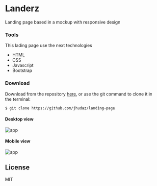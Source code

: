 # Landerz

Landing page based in a mockup with responsive design

### Tools

 This lading page use the next technologies
* HTML
* CSS
* Javascript 
* Bootstrap 

###  Download
Download from the repository [here](https://github.com/jhudaz/landing-page), or use the git command to clone it in the terminal:
```sh
$ git clone https://github.com/jhudaz/landing-page
```

#### Desktop view
![app](https://raw.githubusercontent.com/jhudaz/landing-page/main/images/fed-test-template.png)

#### Mobile view

![app](https://raw.githubusercontent.com/jhudaz/landing-page/main/images/fed-test-template-mobile.png)

## License

MIT
